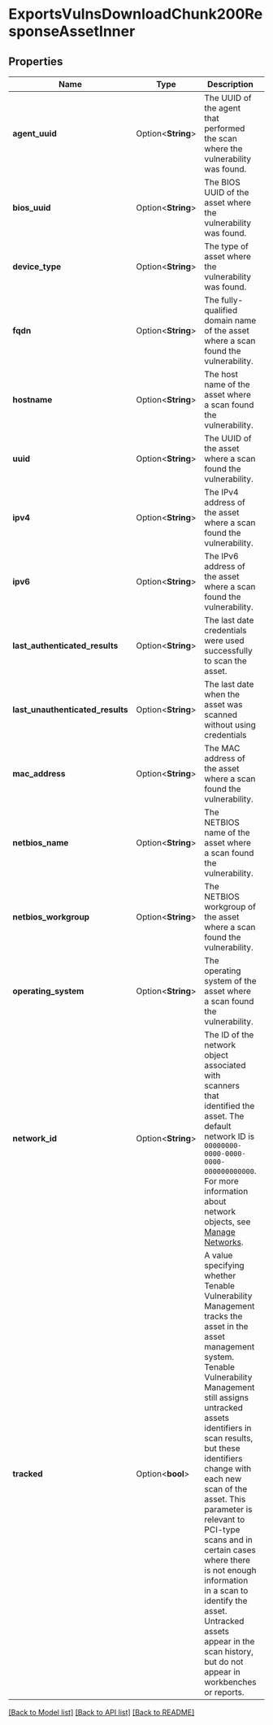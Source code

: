 # ExportsVulnsDownloadChunk200ResponseAssetInner

## Properties

Name | Type | Description | Notes
------------ | ------------- | ------------- | -------------
**agent_uuid** | Option<**String**> | The UUID of the agent that performed the scan where the vulnerability was found. | [optional]
**bios_uuid** | Option<**String**> | The BIOS UUID of the asset where the vulnerability was found. | [optional]
**device_type** | Option<**String**> | The type of asset where the vulnerability was found. | [optional]
**fqdn** | Option<**String**> | The fully-qualified domain name of the asset where a scan found the vulnerability. | [optional]
**hostname** | Option<**String**> | The host name of the asset where a scan found the vulnerability. | [optional]
**uuid** | Option<**String**> | The UUID of the asset where a scan found the vulnerability. | [optional]
**ipv4** | Option<**String**> | The IPv4 address of the asset where a scan found the vulnerability. | [optional]
**ipv6** | Option<**String**> | The IPv6 address of the asset where a scan found the vulnerability. | [optional]
**last_authenticated_results** | Option<**String**> | The last date credentials were used successfully to scan the asset. | [optional]
**last_unauthenticated_results** | Option<**String**> | The last date when the asset was scanned without using credentials | [optional]
**mac_address** | Option<**String**> | The MAC address of the asset where a scan found the vulnerability. | [optional]
**netbios_name** | Option<**String**> | The NETBIOS name of the asset where a scan found the vulnerability. | [optional]
**netbios_workgroup** | Option<**String**> | The NETBIOS workgroup of the asset where a scan found the vulnerability. | [optional]
**operating_system** | Option<**String**> | The operating system of the asset where a scan found the vulnerability. | [optional]
**network_id** | Option<**String**> | The ID of the network object associated with scanners that identified the asset. The default network ID is `00000000-0000-0000-0000-000000000000`. For more information about network objects, see [Manage Networks](doc:manage-networks-tio). | [optional]
**tracked** | Option<**bool**> | A value specifying whether Tenable Vulnerability Management tracks the asset in the asset management system. Tenable Vulnerability Management still assigns untracked assets identifiers in scan results, but these identifiers change with each new scan of the asset. This parameter is relevant to PCI-type scans and in certain cases where there is not enough information in a scan to identify the asset. Untracked assets appear in the scan history, but do not appear in workbenches or reports. | [optional]

[[Back to Model list]](../README.md#documentation-for-models) [[Back to API list]](../README.md#documentation-for-api-endpoints) [[Back to README]](../README.md)


